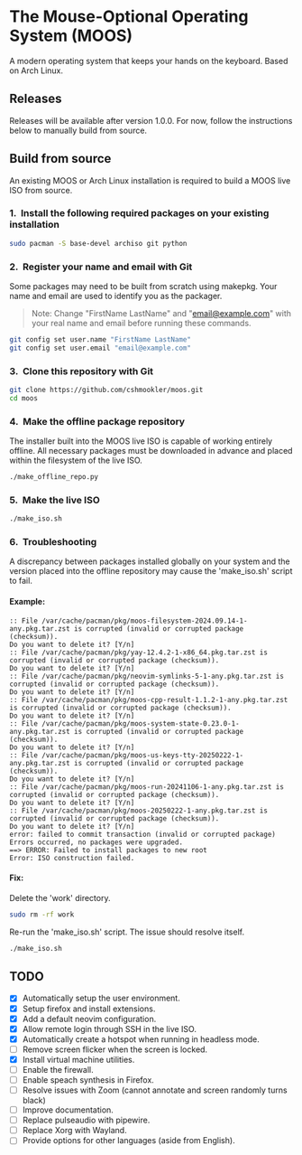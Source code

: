 # The Mouse-Optional Operating System (MOOS)

A modern operating system that keeps your hands on the keyboard. Based on Arch Linux.

## Releases

Releases will be available after version 1.0.0. For now, follow the instructions below to manually build from source.

## Build from source

An existing MOOS or Arch Linux installation is required to build a MOOS live ISO from source.

### 1.&nbsp; Install the following required packages on your existing installation

```bash
sudo pacman -S base-devel archiso git python
```

### 2.&nbsp; Register your name and email with Git

Some packages may need to be built from scratch using makepkg. Your name and email are used to identify you as the packager.

> Note: Change "FirstName LastName" and "email@example.com" with your real name and email before running these commands.

```bash
git config set user.name "FirstName LastName"
git config set user.email "email@example.com"
```

### 3.&nbsp; Clone this repository with Git

```bash
git clone https://github.com/cshmookler/moos.git
cd moos
```

### 4.&nbsp; Make the offline package repository

The installer built into the MOOS live ISO is capable of working entirely offline. All necessary packages must be downloaded in advance and placed within the filesystem of the live ISO.

```bash
./make_offline_repo.py
```

### 5.&nbsp; Make the live ISO

```bash
./make_iso.sh
```

### 6.&nbsp; Troubleshooting

A discrepancy between packages installed globally on your system and the version placed into the offline repository may cause the 'make_iso.sh' script to fail.

#### Example:

```
:: File /var/cache/pacman/pkg/moos-filesystem-2024.09.14-1-any.pkg.tar.zst is corrupted (invalid or corrupted package (checksum)).
Do you want to delete it? [Y/n] 
:: File /var/cache/pacman/pkg/yay-12.4.2-1-x86_64.pkg.tar.zst is corrupted (invalid or corrupted package (checksum)).
Do you want to delete it? [Y/n] 
:: File /var/cache/pacman/pkg/neovim-symlinks-5-1-any.pkg.tar.zst is corrupted (invalid or corrupted package (checksum)).
Do you want to delete it? [Y/n] 
:: File /var/cache/pacman/pkg/moos-cpp-result-1.1.2-1-any.pkg.tar.zst is corrupted (invalid or corrupted package (checksum)).
Do you want to delete it? [Y/n] 
:: File /var/cache/pacman/pkg/moos-system-state-0.23.0-1-any.pkg.tar.zst is corrupted (invalid or corrupted package (checksum)).
Do you want to delete it? [Y/n] 
:: File /var/cache/pacman/pkg/moos-us-keys-tty-20250222-1-any.pkg.tar.zst is corrupted (invalid or corrupted package (checksum)).
Do you want to delete it? [Y/n] 
:: File /var/cache/pacman/pkg/moos-run-20241106-1-any.pkg.tar.zst is corrupted (invalid or corrupted package (checksum)).
Do you want to delete it? [Y/n] 
:: File /var/cache/pacman/pkg/moos-20250222-1-any.pkg.tar.zst is corrupted (invalid or corrupted package (checksum)).
Do you want to delete it? [Y/n] 
error: failed to commit transaction (invalid or corrupted package)
Errors occurred, no packages were upgraded.
==> ERROR: Failed to install packages to new root
Error: ISO construction failed.
```

#### Fix:

Delete the 'work' directory.

```bash
sudo rm -rf work
```

Re-run the 'make_iso.sh' script.  The issue should resolve itself.

```bash
./make_iso.sh
```

## **TODO**

- [X] Automatically setup the user environment.
- [X] Setup firefox and install extensions.
- [X] Add a default neovim configuration.
- [X] Allow remote login through SSH in the live ISO.
- [X] Automatically create a hotspot when running in headless mode.
- [ ] Remove screen flicker when the screen is locked.
- [X] Install virtual machine utilities.
- [ ] Enable the firewall.
- [ ] Enable speach synthesis in Firefox.
- [ ] Resolve issues with Zoom (cannot annotate and screen randomly turns black)
- [ ] Improve documentation.
- [ ] Replace pulseaudio with pipewire.
- [ ] Replace Xorg with Wayland.
- [ ] Provide options for other languages (aside from English).
